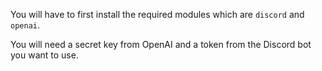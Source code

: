 You will have to first install the required modules which are `discord` and `openai`.

You will need a secret key from OpenAI and a token from the Discord bot you want to use.
